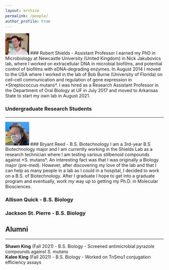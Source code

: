 ```yaml
---
layout: archive
permalink: /people/
author_profile: true
---
```

<img src='/images/RCSPortrait.png' width="15%">
### Robert Shields - Assistant Professor               
I earned my PhD in Microbiology at Newcastle University (United Kingdom) in Nick Jakubovics lab, where I worked on extracellular DNA in microbial biofilms, and potential control of biofilms with eDNA-degrading enzymes. In August 2014 I moved to the USA where I worked in the lab of Bob Burne (University of Florida) on cell-cell communication and regulation of gene expression in *Streptococcus mutans*. I was hired as a Research Assistant Professor in the Department of Oral Biology at UF in July 2017 and moved to Arkansas State to start my own lab in August 2021.

### Undergraduate Research Students
---
<img src='/images/Bryant.png' width="15%">
### Bryant Reed - B.S. Biotechnology
I am a 3rd-year B.S Biotechnology major and I am currently working in the Shields Lab as a research technician where I am testing various stilbenoid compounds against *S. mutans*. An interesting fact was that I was originally a Biology major (pre-med). However, after discovering my love of the lab and that I can help as many people in a lab as I could in a hospital, I decided to work on a B.S. of Biotechnology. After I graduate I hope to get into a graduate program and eventually, work my way up to getting my Ph.D. in Molecular Biosciences.

### Allison Quick - B.S. Biology

### Jackson St. Pierre - B.S. Biology

## Alumni
---
**Shawn King** (Fall 2021) - B.S. Biology - Screened antimicrobial pyrazole compounds against *S. mutans*\
**Kalee King** (Fall 2021) - B.S. Biology - Worked on TnSmu1 conjugation efficiency assays

